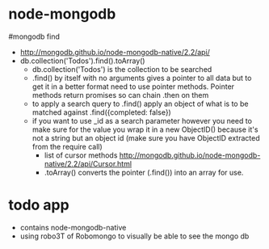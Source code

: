 # node-mongodb

#mongodb find
* http://mongodb.github.io/node-mongodb-native/2.2/api/
* db.collection('Todos').find().toArray()
	* db.collection('Todos') is the collection to be searched
	* .find() by itself with no arguments gives a pointer to all data but to get it in a better format need to use pointer methods.  Pointer methods return promises so can chain .then on them
	* to apply a search query to .find() apply an object of what is to be matched against .find({completed: false})
	* if you want to use _id as a search parameter however you need to make sure for the value you wrap it in a new ObjectID() because it's not a string but an object id (make sure you have ObjectID extracted from the require call)
		* list of cursor methods http://mongodb.github.io/node-mongodb-native/2.2/api/Cursor.html
		* .toArray() converts the pointer (.find()) into an array for use.  

# todo app 
* contains node-mongodb-native
* using robo3T of Robomongo to visually be able to see the mongo db